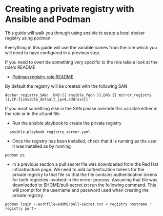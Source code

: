 # Creating a private registry with Ansible and Podman

This guide will walk you through using ansible to setup a local docker registry using podman

Everything in this guide will use the variable names from the role which you will need to have configured in a previous step.

If you need to override something very specific to the role take a look at the role's README

- [Podman registry role README](https://github.com/dmc5179/openshift4-disconnected/blob/master/playbooks/rolss/podman_registry/README.md)

By default the registry will be created with the following SAN
```
docker_registry_SAN: 'DNS:{{ ansible_fqdn }},DNS:{{ mirror_registry }},IP:{{ansible_default_ipv4.address}}'
```

If you want something else in the SAN please override this variable either in the role or in the all.yml file.


- Run the ansible playbook to create the private registry

```
  ansible-playbook registry_server.yaml
```

- Once the registry has been installed, check that it is running as the user it was installed as by running
```
podman ps
```

- In a previous section a pull secret file was downloaded from the Red Hat infrastructure page. We need to add authentication tokens for the private registry to that file so that the file contains authentication tokens for both registries involved in the mirror process. Assuming that file was downloaded to $HOME/pull-secret.txt run the following command. This will prompt for the username and password used when creating the private registry.

```
podman login --authfile=$HOME/pull-secret.txt < registry hostname : registry port>
```